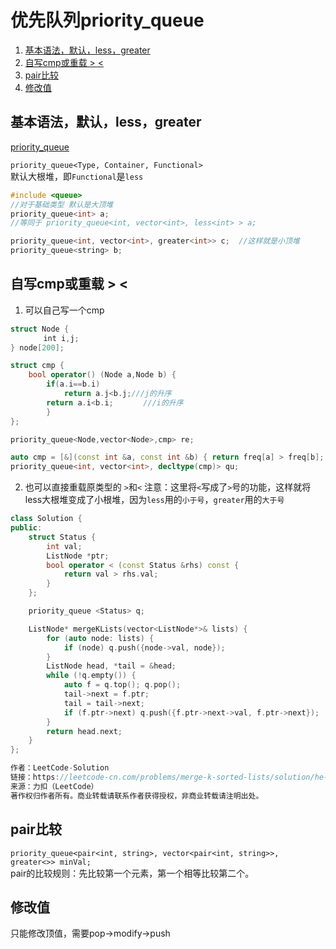 # 优先队列priority_queue

1. [基本语法，默认，less，greater](#基本语法默认lessgreater)
2. [自写cmp或重载 \> \<](#自写cmp或重载--)
3. [pair比较](#pair比较)
4. [修改值](#修改值)


## 基本语法，默认，less，greater
[priority_queue](优先队列greater和less.md)

`priority_queue<Type, Container, Functional>`\
默认大根堆，即`Functional`是`less`

```cpp
#include <queue>
//对于基础类型 默认是大顶堆
priority_queue<int> a; 
//等同于 priority_queue<int, vector<int>, less<int> > a;

priority_queue<int, vector<int>, greater<int>> c;  //这样就是小顶堆
priority_queue<string> b;
```

## 自写cmp或重载 > <
1. 可以自己写一个cmp
```cpp
struct Node {
    　　int i,j;
} node[200];

struct cmp {
    bool operator() (Node a,Node b) {
        if(a.i==b.i)
            return a.j<b.j;///j的升序
        return a.i<b.i;　　　　///i的升序
        }
};

priority_queue<Node,vector<Node>,cmp> re;
```
```cpp
auto cmp = [&](const int &a, const int &b) { return freq[a] > freq[b]; };
priority_queue<int, vector<int>, decltype(cmp)> qu;
```
2. 也可以直接重载原类型的 `>`和`<`
注意：这里将`<`写成了`>`号的功能，这样就将less大根堆变成了小根堆，因为`less`用的`小于号`，`greater`用的`大于号`
```cpp
class Solution {
public:
    struct Status {
        int val;
        ListNode *ptr;
        bool operator < (const Status &rhs) const {
            return val > rhs.val;
        }
    };

    priority_queue <Status> q;

    ListNode* mergeKLists(vector<ListNode*>& lists) {
        for (auto node: lists) {
            if (node) q.push({node->val, node});
        }
        ListNode head, *tail = &head;
        while (!q.empty()) {
            auto f = q.top(); q.pop();
            tail->next = f.ptr; 
            tail = tail->next;
            if (f.ptr->next) q.push({f.ptr->next->val, f.ptr->next});
        }
        return head.next;
    }
};

作者：LeetCode-Solution
链接：https://leetcode-cn.com/problems/merge-k-sorted-lists/solution/he-bing-kge-pai-xu-lian-biao-by-leetcode-solutio-2/
来源：力扣（LeetCode）
著作权归作者所有。商业转载请联系作者获得授权，非商业转载请注明出处。
```

## pair比较
`priority_queue<pair<int, string>, vector<pair<int, string>>, greater<>> minVal;`\
pair的比较规则：先比较第一个元素，第一个相等比较第二个。

## 修改值
只能修改顶值，需要pop->modify->push